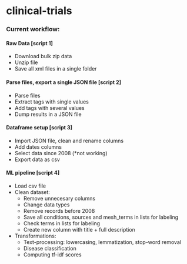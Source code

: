 # clinical-trials

### Current workflow: 
#### Raw Data  [script 1]
- Download bulk zip data
- Unzip file
- Save all xml files in a single folder

#### Parse files, export a single JSON file [script 2]
- Parse files
- Extract tags with single values
- Add tags with several values
- Dump results in a JSON file

#### Dataframe setup [script 3]
- Import JSON file, clean and rename columns
- Add dates columns
- Select data since 2008 (*not working)
- Export data as csv

#### ML pipeline [script 4]
- Load csv file
- Clean dataset:
	- Remove unnecesary columns
	- Change data types
	- Remove records before 2008
	- Save all conditions, sources and mesh_terms in lists for labeling
	- Check terms in lists for labeling
	- Create new column with title + full description
- Transformations: 
	- Text-processing: lowercasing, lemmatization, stop-word removal
	- Disease classification 
	- Computing tf-idf scores
